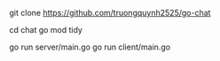 git clone https://github.com/truongquynh2525/go-chat

cd chat
go mod tidy

go run server/main.go
go run client/main.go


